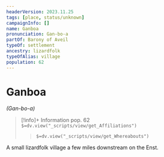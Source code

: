 ```yaml
---
headerVersion: 2023.11.25
tags: [place, status/unknown]
campaignInfo: []
name: Ganboa
pronunciation: Gan-bo-a
partOf: Barony of Aveil
typeOf: settlement
ancestry: lizardfolk
typeOfAlias: village
population: 62
---
```

# Ganboa
*(Gan-bo-a)*
>[!info]+ Information
> pop. 62
> `$=dv.view("_scripts/view/get_Affiliations")`
>> `$=dv.view("_scripts/view/get_Whereabouts")`

A small lizardfolk village a few miles downstream on the Enst. 